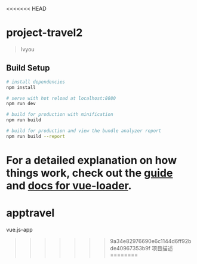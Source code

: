 <<<<<<< HEAD
# project-travel2

> lvyou

## Build Setup

``` bash
# install dependencies
npm install

# serve with hot reload at localhost:8080
npm run dev

# build for production with minification
npm run build

# build for production and view the bundle analyzer report
npm run build --report
```

For a detailed explanation on how things work, check out the [guide](http://vuejs-templates.github.io/webpack/) and [docs for vue-loader](http://vuejs.github.io/vue-loader).
=======
# apptravel
vue.js-app
>>>>>>> 9a34e82976690e6c1144d6ff92bde40967353b9f
项目描述
========

